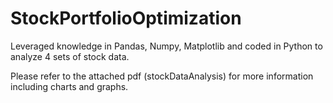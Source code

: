 # StockPortfolioOptimization

Leveraged knowledge in Pandas, Numpy, Matplotlib and coded in Python to analyze 4 sets of stock data. 

Please refer to the attached pdf (stockDataAnalysis) for more information including charts and graphs.
